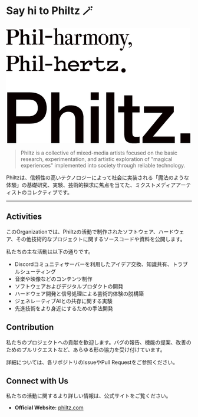 # Say hi to Philtz 🪄

![Philtz Logo](https://github.com/philtzjp/.github/blob/main/images/philtz.png?raw=true)

> Philtz is a collective of mixed-media artists focused on the basic research, experimentation, and artistic exploration of "magical experiences" implemented into society through reliable technology.

Philtzは、信頼性の高いテクノロジーによって社会に実装される「魔法のような体験」の基礎研究、実験、芸術的探求に焦点を当てた、ミクストメディアアーティストのコレクティブです。

---

## Activities

このOrganizationでは、Philtzの活動で制作されたソフトウェア、ハードウェア、その他技術的なプロジェクトに関するソースコードや資料を公開します。

私たちの主な活動は以下の通りです。

* Discordコミュニティサーバーを利用したアイデア交換、知識共有、トラブルシューティング
* 音楽や映像などのコンテンツ制作
* ソフトウェアおよびデジタルプロダクトの開発
* ハードウェア開発と信号処理による芸術的体験の脱構築
* ジェネレーティブAIとの共存に関する実験
* 先進技術をより身近にするための手法開発

## Contribution

私たちのプロジェクトへの貢献を歓迎します。バグの報告、機能の提案、改善のためのプルリクエストなど、あらゆる形の協力を受け付けています。

詳細については、各リポジトリのIssueやPull Requestをご参照ください。


## Connect with Us

私たちの活動に関するより詳しい情報は、公式サイトをご覧ください。

* **Official Website:** [philtz.com](https://philtz.com)